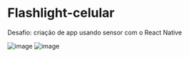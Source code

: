 # Flashlight-celular

Desafio: criação de app usando sensor com o React Native

![image](https://user-images.githubusercontent.com/77033271/176570279-91fb07d7-d118-4cfa-9f55-c7585d0ac453.png)
![image](https://user-images.githubusercontent.com/77033271/176570577-9b262ba2-c856-4df4-86fe-fc1a7ebc5fc9.png)

